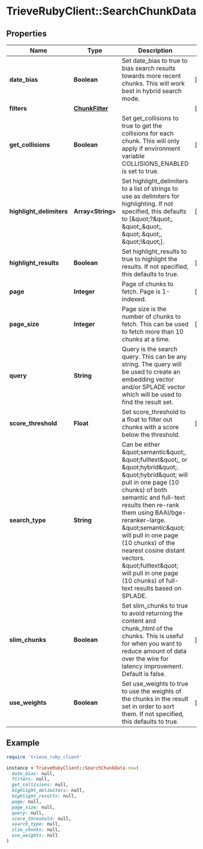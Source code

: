 # TrieveRubyClient::SearchChunkData

## Properties

| Name | Type | Description | Notes |
| ---- | ---- | ----------- | ----- |
| **date_bias** | **Boolean** | Set date_bias to true to bias search results towards more recent chunks. This will work best in hybrid search mode. | [optional] |
| **filters** | [**ChunkFilter**](ChunkFilter.md) |  | [optional] |
| **get_collisions** | **Boolean** | Set get_collisions to true to get the collisions for each chunk. This will only apply if environment variable COLLISIONS_ENABLED is set to true. | [optional] |
| **highlight_delimiters** | **Array&lt;String&gt;** | Set highlight_delimiters to a list of strings to use as delimiters for highlighting. If not specified, this defaults to [\&quot;?\&quot;, \&quot;,\&quot;, \&quot;.\&quot;, \&quot;!\&quot;]. | [optional] |
| **highlight_results** | **Boolean** | Set highlight_results to true to highlight the results. If not specified, this defaults to true. | [optional] |
| **page** | **Integer** | Page of chunks to fetch. Page is 1-indexed. | [optional] |
| **page_size** | **Integer** | Page size is the number of chunks to fetch. This can be used to fetch more than 10 chunks at a time. | [optional] |
| **query** | **String** | Query is the search query. This can be any string. The query will be used to create an embedding vector and/or SPLADE vector which will be used to find the result set. |  |
| **score_threshold** | **Float** | Set score_threshold to a float to filter out chunks with a score below the threshold. | [optional] |
| **search_type** | **String** | Can be either \&quot;semantic\&quot;, \&quot;fulltext\&quot;, or \&quot;hybrid\&quot;. \&quot;hybrid\&quot; will pull in one page (10 chunks) of both semantic and full-text results then re-rank them using BAAI/bge-reranker-large. \&quot;semantic\&quot; will pull in one page (10 chunks) of the nearest cosine distant vectors. \&quot;fulltext\&quot; will pull in one page (10 chunks) of full-text results based on SPLADE. |  |
| **slim_chunks** | **Boolean** | Set slim_chunks to true to avoid returning the content and chunk_html of the chunks. This is useful for when you want to reduce amount of data over the wire for latency improvement. Default is false. | [optional] |
| **use_weights** | **Boolean** | Set use_weights to true to use the weights of the chunks in the result set in order to sort them. If not specified, this defaults to true. | [optional] |

## Example

```ruby
require 'trieve_ruby_client'

instance = TrieveRubyClient::SearchChunkData.new(
  date_bias: null,
  filters: null,
  get_collisions: null,
  highlight_delimiters: null,
  highlight_results: null,
  page: null,
  page_size: null,
  query: null,
  score_threshold: null,
  search_type: null,
  slim_chunks: null,
  use_weights: null
)
```

